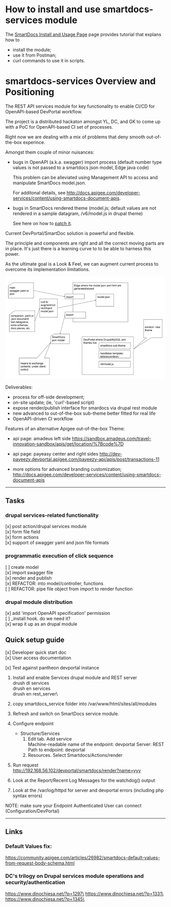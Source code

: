 # How to install and use smartdocs-services module

The [SmartDocs Install and Usage Page](docs/smartdocs-services-step-by-steps.md) page provides 
tutorial that explans how to 
* install the module;
* use it from Postman;
* curl commands to use it in scripts.



# smartdocs-services Overview and Positioning
The REST API services module for key functionality to enable CI/CD for OpenAPI-based DevPortal workflow.

The project is a distributed hackaton amongst YL, DC, and GK to come up with a PoC 
for OpenAPI-based CI set of processes. 

Right now we are dealing with a mix of problems that deny smooth out-of-the-box 
experince.

Amongst them couple of minor nuisances:

- bugs in OpenAPI (a.k.a. swagger) import process (default number type values is not passed
 to a smartdocs json model, Edge java code)

    This problem can be alleviated using Management API to access and manipulate SmartDocs model.json.

    For additonal details, see http://docs.apigee.com/developer-services/content/using-smartdocs-document-apis.

- bugs in SmartDocs rendered theme (model.js; default values are not rendered
 in a sample datagram, /v6/model.js in drupal theme)

    See here on how to [patch it](https://community.apigee.com/articles/26982/smartdocs-default-values-from-request-body-schema.html).



Current DevPortal/SmartDoc solution is powerful and flexible.  
    
The principle and components are right and all the correct moving parts are in place. It's just 
there is a learning curve to to be able to harness this power.

As the ultimate goal is a Look & Feel, we can augment current process 
to overcome its implementation limitations.

![solution](docs/smartdocs-ci-solution.png)

Deliverables:

* process for off-side development; 
* on-site update; (ie, 'curl'-based script)
* expose render/publish interface for smardocs via drupal rest module
* new advanced to out-of-the-box sub-theme better fitted for real life
* OpenAPI-driven CI workflow

Features of an alternative Apigee out-of-the-box Theme:
- api page: amadeus left side https://sandbox.amadeus.com/travel-innovation-sandbox/apis/get/location/%7Bcode%7D

- api page: payeasy center and right sides
http://dev-payeezy.devportal.apigee.com/payeezy-api/apis/post/transactions-11

- more options for advanced branding customization; 
http://docs.apigee.com/developer-services/content/using-smartdocs-document-apis

---

## Tasks

### drupal services-related functionality
[x] post action/drupal services module  
[x] form file field  
[x] form actions  
[x] support of swagger yaml and json file formats

### programmatic execution of click sequence
[ ] create model  
[x] import swagger file  
[x] render and publish  
[x] REFACTOR: into model/controller, functions  
[ ] REFACTOR: pipe file object from import to render function  

### drupal module distribution
[x] add 'import OpenAPI specification' permission  
[ ] _install hook. do we need it?  
[x] wrap it up as an drupal module  

## Quick setup guide
[x] Developer quick start doc  
[x] User access documentation  
  
[x] Test against pantheon devportal instance  


1. Install and enable Services drupal module and REST server\
drush dl services\
drush en services\
drush en rest_server\

1. copy smartdocs_service folder into /var/www/html/sites/all/modules
1. Refresh and switch on SmartDocs service module.

1. Configure endpoint
    * Structure/Services
        1. Edit tab. Add service \
            Machine-readable name of the endpoint: devportal
            Server: REST
            Path to endpoint: devportal
        1. Resources. Select Smartdocs/Actions/render
1. Run request \
http://192.168.56.102/devportal/smartdocs/render?name=yyy
1. Look at the Report/Recent Log Messages for the watchdog() output
1. Look at the /var/log/httpd for server and devportal errors (including php syntax errors)

NOTE: make sure your Endpoint Authenticated User can connect (Configuration/DevPortal)

---
## Links

### Default Values fix: 
https://community.apigee.com/articles/26982/smartdocs-default-values-from-request-body-schema.html

### DC's trilogy on Drupal services module operations and security/authentication
https://www.dinochiesa.net/?p=1297\
https://www.dinochiesa.net/?p=1331\
https://www.dinochiesa.net/?p=1345\


